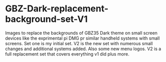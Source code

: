 # GBZ-Dark-replacement-background-set-V1
Images to replace the backgrounds of GBZ35 Dark theme on small screen devices like the exprimental pi DMG pr similar handheld systems with small screens.
Set one is my initial set.
V2 is the new set with numerous small changes and additional systems added. Also some new menu logos. V2 is a full replacement set that covers everything v1 did plus more.

